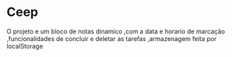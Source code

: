 # Ceep
O projeto e um bloco de notas dinamico ,com  a data e horario de marcação ,funcionalidades de concluir e deletar as tarefas ,armazenagem feita por localStorage
